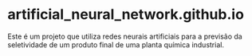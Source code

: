 # artificial_neural_network.github.io
Este é um projeto que utiliza redes neurais artificiais para a previsão da seletividade de um produto final de uma planta química industrial.
